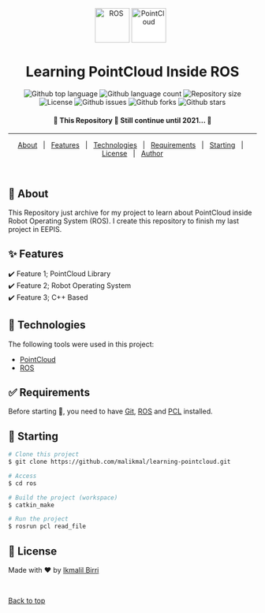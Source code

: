 <div align="center" id="top"> 
  <img height="70px" src="https://blog.generationrobots.com/wp-content/uploads/2016/03/Logo-ROS-Robot-Operating-System1.jpg" alt="ROS" />
  <img height="70px" style="background-color:white" src="https://pointclouds.org/assets/images/logo.png" alt="PointCloud" />
  &#xa0;

  <!-- <a href="https://ros.netlify.app">Demo</a> -->
</div>

<h1 align="center">Learning PointCloud Inside ROS</h1>

<p align="center">
  <img alt="Github top language" src="https://img.shields.io/github/languages/top/malikmal/learning-pointcloud?color=56BEB8">

  <img alt="Github language count" src="https://img.shields.io/github/languages/count/malikmal/learning-pointcloud?color=56BEB8">

  <img alt="Repository size" src="https://img.shields.io/github/repo-size/malikmal/learning-pointcloud?color=56BEB8">

  <img alt="License" src="https://img.shields.io/github/license/malikmal/learning-pointcloud?color=56BEB8">

  <img alt="Github issues" src="https://img.shields.io/github/issues/malikmal/learning-pointcloud?color=56BEB8" />

  <img alt="Github forks" src="https://img.shields.io/github/forks/malikmal/learning-pointcloud?color=56BEB8" />

  <img alt="Github stars" src="https://img.shields.io/github/stars/malikmal/learning-pointcloud?color=56BEB8" />
</p>

<!-- Status -->

<h4 align="center"> 
	🚧  This Repository 🚀 Still continue until 2021...  🚧
</h4> 

<hr>

<p align="center">
  <a href="#dart-about">About</a> &#xa0; | &#xa0; 
  <a href="#sparkles-features">Features</a> &#xa0; | &#xa0;
  <a href="#rocket-technologies">Technologies</a> &#xa0; | &#xa0;
  <a href="#white_check_mark-requirements">Requirements</a> &#xa0; | &#xa0;
  <a href="#checkered_flag-starting">Starting</a> &#xa0; | &#xa0;
  <a href="#memo-license">License</a> &#xa0; | &#xa0;
  <a href="https://github.com/{{YOUR_GITHUB_USERNAME}}" target="_blank">Author</a>
</p>

<br>

## :dart: About ##

This Repository just archive for my project to learn about PointCloud inside Robot Operating System (ROS). I create this repository to finish my last project in EEPIS.

## :sparkles: Features ##

:heavy_check_mark: Feature 1; PointCloud Library\
:heavy_check_mark: Feature 2; Robot Operating System\
:heavy_check_mark: Feature 3; C++ Based 

## :rocket: Technologies ##

The following tools were used in this project:

- [PointCloud](https://pcl.readthedocs.io/)
- [ROS](https://ros.org)
<!-- - [React](https://pt-br.reactjs.org/)
- [React Native](https://reactnative.dev/)
- [TypeScript](https://www.typescriptlang.org/) -->

## :white_check_mark: Requirements ##

Before starting :checkered_flag:, you need to have [Git](https://git-scm.com), [ROS](https://ros.org) and [PCL](https://pcl.readthedocs.io) installed.

## :checkered_flag: Starting ##

```bash
# Clone this project
$ git clone https://github.com/malikmal/learning-pointcloud.git

# Access
$ cd ros

# Build the project (workspace)
$ catkin_make

# Run the project
$ rosrun pcl read_file

```

## :memo: License ##

<!-- This project is under license from MIT. For more details, see the [LICENSE](LICENSE.md) file. -->


Made with :heart: by <a href="https://github.com/{{YOUR_GITHUB_USERNAME}}" target="_blank">[Ikmalil Birri](https://www.linkedin.com/in/ikmalil-birri-99b11611a/)</a>

&#xa0;

<a href="#top">Back to top</a>
